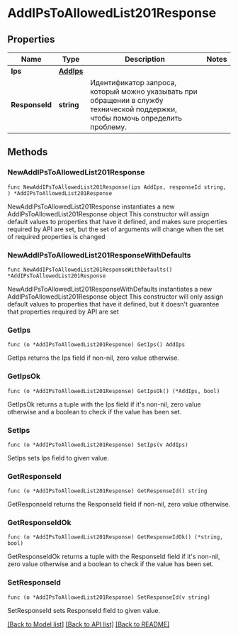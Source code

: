 # AddIPsToAllowedList201Response

## Properties

Name | Type | Description | Notes
------------ | ------------- | ------------- | -------------
**Ips** | [**AddIps**](AddIps.md) |  | 
**ResponseId** | **string** | Идентификатор запроса, который можно указывать при обращении в службу технической поддержки, чтобы помочь определить проблему. | 

## Methods

### NewAddIPsToAllowedList201Response

`func NewAddIPsToAllowedList201Response(ips AddIps, responseId string, ) *AddIPsToAllowedList201Response`

NewAddIPsToAllowedList201Response instantiates a new AddIPsToAllowedList201Response object
This constructor will assign default values to properties that have it defined,
and makes sure properties required by API are set, but the set of arguments
will change when the set of required properties is changed

### NewAddIPsToAllowedList201ResponseWithDefaults

`func NewAddIPsToAllowedList201ResponseWithDefaults() *AddIPsToAllowedList201Response`

NewAddIPsToAllowedList201ResponseWithDefaults instantiates a new AddIPsToAllowedList201Response object
This constructor will only assign default values to properties that have it defined,
but it doesn't guarantee that properties required by API are set

### GetIps

`func (o *AddIPsToAllowedList201Response) GetIps() AddIps`

GetIps returns the Ips field if non-nil, zero value otherwise.

### GetIpsOk

`func (o *AddIPsToAllowedList201Response) GetIpsOk() (*AddIps, bool)`

GetIpsOk returns a tuple with the Ips field if it's non-nil, zero value otherwise
and a boolean to check if the value has been set.

### SetIps

`func (o *AddIPsToAllowedList201Response) SetIps(v AddIps)`

SetIps sets Ips field to given value.


### GetResponseId

`func (o *AddIPsToAllowedList201Response) GetResponseId() string`

GetResponseId returns the ResponseId field if non-nil, zero value otherwise.

### GetResponseIdOk

`func (o *AddIPsToAllowedList201Response) GetResponseIdOk() (*string, bool)`

GetResponseIdOk returns a tuple with the ResponseId field if it's non-nil, zero value otherwise
and a boolean to check if the value has been set.

### SetResponseId

`func (o *AddIPsToAllowedList201Response) SetResponseId(v string)`

SetResponseId sets ResponseId field to given value.



[[Back to Model list]](../README.md#documentation-for-models) [[Back to API list]](../README.md#documentation-for-api-endpoints) [[Back to README]](../README.md)


